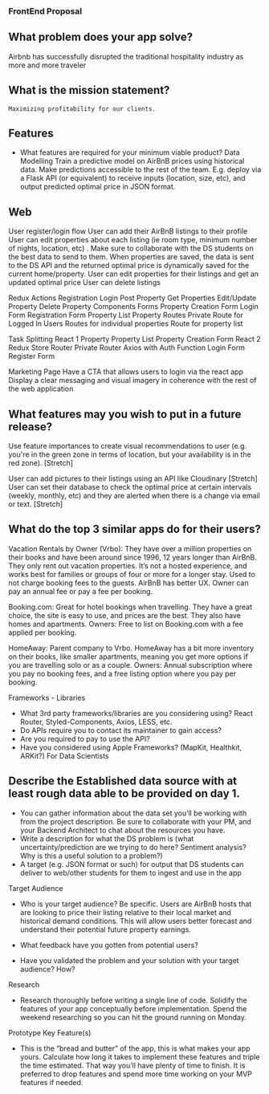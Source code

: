 ### FrontEnd Proposal

## What problem does your app solve?
Airbnb has successfully disrupted the traditional hospitality industry as more and more traveler

## What is the mission statement?
	Maximizing profitability for our clients.


## Features

- What features are required for your minimum viable product?
Data Modelling
Train a predictive model on AirBnB prices using historical data.
Make predictions accessible to the rest of the team. E.g. deploy via a Flask API (or equivalent) to receive inputs (location, size, etc), and output predicted optimal price in JSON format.

## Web
User register/login flow
User can add their AirBnB listings to their profile
User can edit properties about each listing (ie room type, minimum number of nights, location, etc) . Make sure to collaborate with the DS students on the best data to send to them.  When properties are saved, the data is sent to the DS API and the returned optimal price is dynamically saved for the current home/property.
User can edit properties for their listings and get an updated optimal price
User can delete listings

Redux Actions
Registration
Login
Post Property
Get Properties
Edit/Update Property
Delete Property
Components
Forms
Property Creation Form
Login Form
Registration Form
Property List
Property
Routes
Private Route for Logged In Users
Routes for individual properties
Route for property list

Task Splitting
React 1
Property
Property List
Property Creation Form
React 2
Redux Store
Router
Private Router
Axios with Auth Function
Login Form
Register Form

Marketing Page
Have a CTA that allows users to login via the react app
Display a clear messaging and visual imagery in coherence with the rest of the web application

## What features may you wish to put in a future release?
Use feature importances to create visual recommendations to user (e.g. you're in the green zone in terms of location, but your availability is in the red zone). [Stretch]

User can add pictures to their listings using an API like Cloudinary [Stretch]
User can set their database to check the optimal price at certain intervals (weekly, monthly, etc) and they are alerted when there is a change via email or text. [Stretch]

##  What do the top 3 similar apps do for their users?  
   Vacation Rentals by Owner (Vrbo): They have over a million properties on their books and have been around since 1996, 12 years longer than AirBnB. They only rent out vacation properties. It’s not a hosted experience, and works best for families or groups of four or more for a longer stay. Used to not charge booking fees to the guests. AirBnB has better UX. Owner can pay an annual fee or pay a fee per booking. 

   Booking.com: Great for hotel bookings when travelling. They have a great choice, the site is easy to use, and prices are the best. They also have homes and apartments. Owners: Free to list on Booking.com with a fee applied per booking. 

   HomeAway: Parent company to Vrbo. HomeAway has a bit more inventory on their books, like smaller apartments, meaning you get more options if you are travelling solo or as a couple. Owners: Annual subscription where you pay no booking fees, and a free listing option where you pay per booking. 

Frameworks - Libraries

- What 3rd party frameworks/libraries are you considering using? React Router, Styled-Components, Axios, LESS, etc. 
- Do APIs require you to contact its maintainer to gain access?
- Are you required to pay to use the API?
- Have you considered using Apple Frameworks? (MapKit, Healthkit, ARKit?)
For Data Scientists


##  Describe the Established data source with at least rough data able to be provided on day 1. 
- You can gather information about the data set you’ll be working with from the project description. Be sure to collaborate with your PM, and your Backend Architect to chat about the resources you have.
- Write a description for what the DS problem is (what uncertainty/prediction are we trying to do here? Sentiment analysis? Why is this a useful solution to a problem?)
- A target (e.g. JSON format or such) for output that DS students can deliver to web/other students for them to ingest and use in the app

Target Audience

- Who is your target audience? Be specific.
Users are AirBnB hosts that are looking to price their listing relative to their local market and historical demand conditions. This will allow users better forecast and understand their potential future property earnings. 

- What feedback have you gotten from potential users?
- Have you validated the problem and your solution with your target audience? How?


Research

- Research thoroughly before writing a single line of code. Solidify the features of your app conceptually before implementation. Spend the weekend researching so you can hit the ground running on Monday.


Prototype Key Feature(s)

- This is the “bread and butter” of the app, this is what makes your app yours. Calculate how long it takes to implement these features and triple the time estimated. That way you’ll have plenty of time to finish. It is preferred to drop features and spend more time working on your MVP features if needed.


